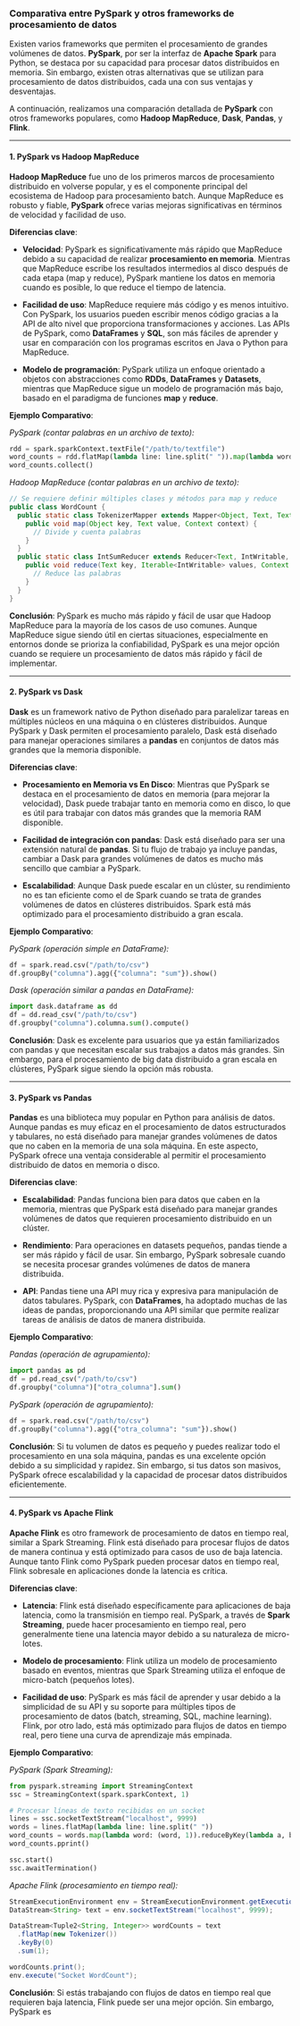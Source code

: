### Comparativa entre PySpark y otros frameworks de procesamiento de datos

Existen varios frameworks que permiten el procesamiento de grandes volúmenes de datos. **PySpark**, por ser la interfaz de **Apache Spark** para Python, se destaca por su capacidad para procesar datos distribuidos en memoria. Sin embargo, existen otras alternativas que se utilizan para procesamiento de datos distribuidos, cada una con sus ventajas y desventajas.

A continuación, realizamos una comparación detallada de **PySpark** con otros frameworks populares, como **Hadoop MapReduce**, **Dask**, **Pandas**, y **Flink**.

---

#### 1. **PySpark vs Hadoop MapReduce**

**Hadoop MapReduce** fue uno de los primeros marcos de procesamiento distribuido en volverse popular, y es el componente principal del ecosistema de Hadoop para procesamiento batch. Aunque MapReduce es robusto y fiable, **PySpark** ofrece varias mejoras significativas en términos de velocidad y facilidad de uso.

**Diferencias clave**:
- **Velocidad**: PySpark es significativamente más rápido que MapReduce debido a su capacidad de realizar **procesamiento en memoria**. Mientras que MapReduce escribe los resultados intermedios al disco después de cada etapa (map y reduce), PySpark mantiene los datos en memoria cuando es posible, lo que reduce el tiempo de latencia.
  
- **Facilidad de uso**: MapReduce requiere más código y es menos intuitivo. Con PySpark, los usuarios pueden escribir menos código gracias a la API de alto nivel que proporciona transformaciones y acciones. Las APIs de PySpark, como **DataFrames** y **SQL**, son más fáciles de aprender y usar en comparación con los programas escritos en Java o Python para MapReduce.

- **Modelo de programación**: PySpark utiliza un enfoque orientado a objetos con abstracciones como **RDDs**, **DataFrames** y **Datasets**, mientras que MapReduce sigue un modelo de programación más bajo, basado en el paradigma de funciones **map** y **reduce**.

**Ejemplo Comparativo**:

*PySpark (contar palabras en un archivo de texto):*

```python
rdd = spark.sparkContext.textFile("/path/to/textfile")
word_counts = rdd.flatMap(lambda line: line.split(" ")).map(lambda word: (word, 1)).reduceByKey(lambda a, b: a + b)
word_counts.collect()
```

*Hadoop MapReduce (contar palabras en un archivo de texto):*

```java
// Se requiere definir múltiples clases y métodos para map y reduce
public class WordCount {
  public static class TokenizerMapper extends Mapper<Object, Text, Text, IntWritable> {
    public void map(Object key, Text value, Context context) {
      // Divide y cuenta palabras
    }
  }
  public static class IntSumReducer extends Reducer<Text, IntWritable, Text, IntWritable> {
    public void reduce(Text key, Iterable<IntWritable> values, Context context) {
      // Reduce las palabras
    }
  }
}
```

**Conclusión**: PySpark es mucho más rápido y fácil de usar que Hadoop MapReduce para la mayoría de los casos de uso comunes. Aunque MapReduce sigue siendo útil en ciertas situaciones, especialmente en entornos donde se prioriza la confiabilidad, PySpark es una mejor opción cuando se requiere un procesamiento de datos más rápido y fácil de implementar.

---

#### 2. **PySpark vs Dask**

**Dask** es un framework nativo de Python diseñado para paralelizar tareas en múltiples núcleos en una máquina o en clústeres distribuidos. Aunque PySpark y Dask permiten el procesamiento paralelo, Dask está diseñado para manejar operaciones similares a **pandas** en conjuntos de datos más grandes que la memoria disponible.

**Diferencias clave**:
- **Procesamiento en Memoria vs En Disco**: Mientras que PySpark se destaca en el procesamiento de datos en memoria (para mejorar la velocidad), Dask puede trabajar tanto en memoria como en disco, lo que es útil para trabajar con datos más grandes que la memoria RAM disponible.
  
- **Facilidad de integración con pandas**: Dask está diseñado para ser una extensión natural de **pandas**. Si tu flujo de trabajo ya incluye pandas, cambiar a Dask para grandes volúmenes de datos es mucho más sencillo que cambiar a PySpark.

- **Escalabilidad**: Aunque Dask puede escalar en un clúster, su rendimiento no es tan eficiente como el de Spark cuando se trata de grandes volúmenes de datos en clústeres distribuidos. Spark está más optimizado para el procesamiento distribuido a gran escala.

**Ejemplo Comparativo**:

*PySpark (operación simple en DataFrame):*

```python
df = spark.read.csv("/path/to/csv")
df.groupBy("columna").agg({"columna": "sum"}).show()
```

*Dask (operación similar a pandas en DataFrame):*

```python
import dask.dataframe as dd
df = dd.read_csv("/path/to/csv")
df.groupby("columna").columna.sum().compute()
```

**Conclusión**: Dask es excelente para usuarios que ya están familiarizados con pandas y que necesitan escalar sus trabajos a datos más grandes. Sin embargo, para el procesamiento de big data distribuido a gran escala en clústeres, PySpark sigue siendo la opción más robusta.

---

#### 3. **PySpark vs Pandas**

**Pandas** es una biblioteca muy popular en Python para análisis de datos. Aunque pandas es muy eficaz en el procesamiento de datos estructurados y tabulares, no está diseñado para manejar grandes volúmenes de datos que no caben en la memoria de una sola máquina. En este aspecto, PySpark ofrece una ventaja considerable al permitir el procesamiento distribuido de datos en memoria o disco.

**Diferencias clave**:
- **Escalabilidad**: Pandas funciona bien para datos que caben en la memoria, mientras que PySpark está diseñado para manejar grandes volúmenes de datos que requieren procesamiento distribuido en un clúster.
  
- **Rendimiento**: Para operaciones en datasets pequeños, pandas tiende a ser más rápido y fácil de usar. Sin embargo, PySpark sobresale cuando se necesita procesar grandes volúmenes de datos de manera distribuida.

- **API**: Pandas tiene una API muy rica y expresiva para manipulación de datos tabulares. PySpark, con **DataFrames**, ha adoptado muchas de las ideas de pandas, proporcionando una API similar que permite realizar tareas de análisis de datos de manera distribuida.

**Ejemplo Comparativo**:

*Pandas (operación de agrupamiento):*

```python
import pandas as pd
df = pd.read_csv("/path/to/csv")
df.groupby("columna")["otra_columna"].sum()
```

*PySpark (operación de agrupamiento):*

```python
df = spark.read.csv("/path/to/csv")
df.groupBy("columna").agg({"otra_columna": "sum"}).show()
```

**Conclusión**: Si tu volumen de datos es pequeño y puedes realizar todo el procesamiento en una sola máquina, pandas es una excelente opción debido a su simplicidad y rapidez. Sin embargo, si tus datos son masivos, PySpark ofrece escalabilidad y la capacidad de procesar datos distribuidos eficientemente.

---

#### 4. **PySpark vs Apache Flink**

**Apache Flink** es otro framework de procesamiento de datos en tiempo real, similar a Spark Streaming. Flink está diseñado para procesar flujos de datos de manera continua y está optimizado para casos de uso de baja latencia. Aunque tanto Flink como PySpark pueden procesar datos en tiempo real, Flink sobresale en aplicaciones donde la latencia es crítica.

**Diferencias clave**:
- **Latencia**: Flink está diseñado específicamente para aplicaciones de baja latencia, como la transmisión en tiempo real. PySpark, a través de **Spark Streaming**, puede hacer procesamiento en tiempo real, pero generalmente tiene una latencia mayor debido a su naturaleza de micro-lotes.
  
- **Modelo de procesamiento**: Flink utiliza un modelo de procesamiento basado en eventos, mientras que Spark Streaming utiliza el enfoque de micro-batch (pequeños lotes).

- **Facilidad de uso**: PySpark es más fácil de aprender y usar debido a la simplicidad de su API y su soporte para múltiples tipos de procesamiento de datos (batch, streaming, SQL, machine learning). Flink, por otro lado, está más optimizado para flujos de datos en tiempo real, pero tiene una curva de aprendizaje más empinada.

**Ejemplo Comparativo**:

*PySpark (Spark Streaming):*

```python
from pyspark.streaming import StreamingContext
ssc = StreamingContext(spark.sparkContext, 1)

# Procesar líneas de texto recibidas en un socket
lines = ssc.socketTextStream("localhost", 9999)
words = lines.flatMap(lambda line: line.split(" "))
word_counts = words.map(lambda word: (word, 1)).reduceByKey(lambda a, b: a + b)
word_counts.pprint()

ssc.start()
ssc.awaitTermination()
```

*Apache Flink (procesamiento en tiempo real):*

```java
StreamExecutionEnvironment env = StreamExecutionEnvironment.getExecutionEnvironment();
DataStream<String> text = env.socketTextStream("localhost", 9999);

DataStream<Tuple2<String, Integer>> wordCounts = text
  .flatMap(new Tokenizer())
  .keyBy(0)
  .sum(1);

wordCounts.print();
env.execute("Socket WordCount");
```

**Conclusión**: Si estás trabajando con flujos de datos en tiempo real que requieren baja latencia, Flink puede ser una mejor opción. Sin embargo, PySpark es
